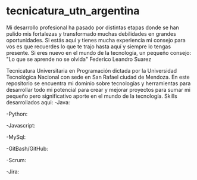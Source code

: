 # tecnicatura_utn_argentina
Mi desarrollo profesional ha pasado por distintas etapas donde se han pulido mis fortalezas y transformado muchas debilidades en grandes oportunidades. Si estás aquí y tienes mucha experiencia mi consejo para vos es que recuerdes lo que te trajo hasta aquí y siempre lo tengas presente. Si eres nuevo en el mundo de la tecnología, un pequeño consejo:
"Lo que se aprende no se olvida"
Federico Leandro Suarez

 Tecnicatura Universitaria en Programación dictada por la Universidad Tecnológica Nacional con sede en San Rafael ciudad de Mendoza.
En este repositorio se encuentra mi dominio sobre tecnologías y herramientas para desarrollar todo mi potencial para crear y mejorar proyectos para sumar mi pequeño pero significativo aporte en el mundo de la tecnología.
Skills desarrollados aqui:
-Java:
  
  
-Python:

-Javascript:

-MySql:

-GitBash/GitHub:

-Scrum:

-Jira:
 
